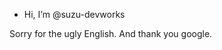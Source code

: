 - Hi, I’m @suzu-devworks

Sorry for the ugly English.
And thank you google.

<!---
suzu-devworks/suzu-devworks is a ✨ special ✨ repository because its `README.md` (this file) appears on your GitHub profile.
You can click the Preview link to take a look at your changes.
--->
